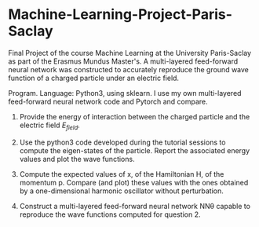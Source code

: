 # Machine-Learning-Project-Paris-Saclay
Final Project of the course Machine Learning at the University Paris-Saclay as part of the Erasmus Mundus Master's. 
A multi-layered feed-forward neural network was constructed to accurately reproduce the ground wave function of a charged particle under an electric field.

Program. Language: Python3, using sklearn. I use my own multi-layered feed-forward neural network code and Pytorch and compare. 

1. Provide the energy of interaction between the charged particle and the electric field $E_{field}$.

2. Use the python3 code developed during the tutorial sessions to compute the eigen-states of the particle. Report the associated energy values and plot the wave functions.

3. Compute the expected values of x, of the Hamiltonian H, of the momentum p. Compare (and plot) these values with the ones obtained by a one-dimensional harmonic oscillator without perturbation.
        
4. Construct a multi-layered feed-forward neural network NNθ capable to reproduce the wave functions computed for question 2.

